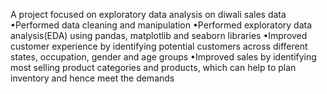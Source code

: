 A project focused on exploratory data analysis on diwali sales data
•Performed data cleaning and manipulation
•Performed exploratory data analysis(EDA) using pandas, matplotlib and seaborn libraries
•Improved customer experience by identifying potential customers across different states, occupation, 
 gender and age groups
•Improved sales by identifying most selling product categories and products, which can help to plan inventory 
 and hence meet the demands
